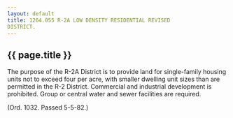 ```yaml
---
layout: default 
title: 1264.055 R-2A LOW DENSITY RESIDENTIAL REVISED
DISTRICT.
---
```


{{ page.title }}
----------------

The purpose of the R-2A District is to provide land for single-family
housing units not to exceed four per acre, with smaller dwelling unit
sizes than are permitted in the R-2 District. Commercial and industrial
development is prohibited. Group or central water and sewer facilities
are required.

(Ord. 1032. Passed 5-5-82.)
